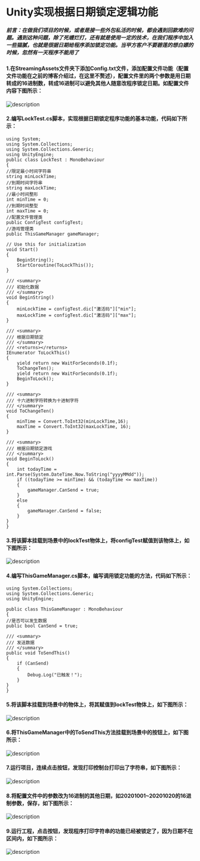 # Unity实现根据日期锁定逻辑功能

##### 前言：在做我们项目的时候，或者是接一些外包私活的时候，都会遇到回款难的问题。遇到这种问题，除了死缠烂打，还有就是使用一定的技术，在我们程序中加入一些猫腻，也就是很据日期给程序添加锁定功能。当甲方客户不要碧莲的想白嫖的时候，忽然有一天程序不能用了

#### 1.在StreamingAssets文件夹下添加Config.txt文件，添加配置文件功能（配置文件功能在之前的博客介绍过，在这里不赘述），配置文件里的两个参数是用日期转成的16进制数，转成16进制可以避免其他人随意改程序锁定日期。如配置文件内容下图所示：

![description](https://connect-cn-cdn-public-prd.unitychina.cn/h1/20201126/p/images/ded34c83-5a93-441d-99b4-12a137064ba7______20201126234333.png)

#### 2.编写LockTest.cs脚本，实现根据日期锁定程序功能的基本功能，代码如下所示：

```
using System; 
using System.Collections; 
using System.Collections.Generic;
using UnityEngine;
public class LockTest : MonoBehaviour 
{ 
//限定最小时间字符串
string minLockTime; 
//到期时间字符串 
string maxLockTime; 
//最小时间整形 
int minTime = 0; 
//到期时间整型
int maxTime = 0; 
//配置文件管理类
public ConfigTest configTest; 
//游戏管理类 
public ThisGameManager gameManager;

// Use this for initialization
void Start()
{
    BeginString();
    StartCoroutine(ToLockThis());
}

/// <summary>
/// 初始化数据
/// </summary>
void BeginString()
{
    minLockTime = configTest.dic["激活码"]["min"];
    maxLockTime = configTest.dic["激活码"]["max"];
}

/// <summary>
/// 根据日期锁定
/// </summary>
/// <returns></returns>
IEnumerator ToLockThis()
{
    yield return new WaitForSeconds(0.1f);
    ToChangeTen();
    yield return new WaitForSeconds(0.1f);
    BeginToLock();
}

/// <summary>
/// 十六进制字符转换为十进制字符
/// </summary>
void ToChangeTen() 
{
    minTime = Convert.ToInt32(minLockTime,16);
    maxTime = Convert.ToInt32(maxLockTime, 16);
}

/// <summary>
/// 根据日期锁定游戏
/// </summary>
void BeginToLock()
{
    int todayTime = int.Parse(System.DateTime.Now.ToString("yyyyMMdd"));
    if ((todayTime >= minTime) && (todayTime <= maxTime))
    {
        gameManager.CanSend = true;
    }
    else
    {
        gameManager.CanSend = false;
    }
}
}
```

#### 3.将该脚本挂载到场景中的lockTest物体上，将configTest赋值到该物体上，如下图所示：

![description](https://connect-cn-cdn-public-prd.unitychina.cn/h1/20201126/p/images/1379ca69-ad69-441b-9bfa-021598c1fdcb______20201126234519.png)

#### 4.编写ThisGameManager.cs脚本，编写调用锁定功能的方法，代码如下所示： 

```
using System.Collections;
using System.Collections.Generic;
using UnityEngine;

public class ThisGameManager : MonoBehaviour 
{ 
//是否可以发生数据
public bool CanSend = true;

/// <summary>
/// 发送数据
/// </summary>
public void ToSendThis() 
{
    if (CanSend) 
    {
        Debug.Log("已触发！");
    }
}
}
```

#### 5.将该脚本挂载到场景中的物体上，将其赋值到lockTest物体上，如下图所示：

![description](https://connect-cn-cdn-public-prd.unitychina.cn/h1/20201126/p/images/e6f72a8a-868e-48d5-a404-2c55c2ae670d______20201126234633.png)

#### 6.将ThisGameManager中的ToSendThis方法挂载到场景中的按钮上，如下图所示：

![description](https://connect-cn-cdn-public-prd.unitychina.cn/h1/20201126/p/images/4d344141-6ca9-410f-a1f2-360117bec1d8______20201126234716.png)

####  7.运行项目，连续点击按钮，发现打印控制台打印出了字符串，如下图所示：

![description](https://connect-cn-cdn-public-prd.unitychina.cn/h1/20201126/p/images/e076e5ca-d425-4e88-a883-b4f6abc9f98f_20201126194013291.gif)

####  8.将配置文件中的参数改为16进制的其他日期，如20201001~20201020的16进制参数，保存，如下图所示：

![description](https://connect-cn-cdn-public-prd.unitychina.cn/h1/20201126/p/images/1840f81f-cecb-4737-9d28-818a4665c65e______20201126234835.png)

#### 9.运行工程，点击按钮，发现程序打印字符串的功能已经被锁定了，因为日期不在区间内，如下图所示：

![description](https://connect-cn-cdn-public-prd.unitychina.cn/h1/20201126/p/images/fd31b7e6-89d4-4328-8d2a-b255657bda1d______20201126234908.png)